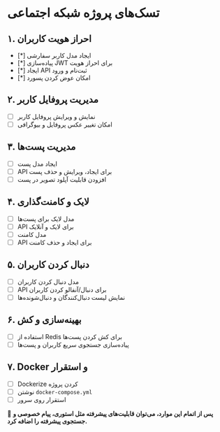 # **تسک‌های پروژه شبکه اجتماعی**  

## **۱. احراز هویت کاربران**  
- [*] ایجاد مدل کاربر سفارشی  
- [*] پیاده‌سازی JWT برای احراز هویت  
- [*] ایجاد API ثبت‌نام و ورود  
- [*] امکان عوض کردن پسورد
## **۲. مدیریت پروفایل کاربر**  
- [ ] نمایش و ویرایش پروفایل کاربر  
- [ ] امکان تغییر عکس پروفایل و بیوگرافی  

## **۳. مدیریت پست‌ها**  
- [ ] ایجاد مدل پست  
- [ ] API برای ایجاد، ویرایش و حذف پست  
- [ ] افزودن قابلیت آپلود تصویر در پست  

## **۴. لایک و کامنت‌گذاری**  
- [ ] مدل لایک برای پست‌ها  
- [ ] API برای لایک و آنلایک  
- [ ] مدل کامنت  
- [ ] API برای ایجاد و حذف کامنت  

## **۵. دنبال کردن کاربران**  
- [ ] مدل دنبال کردن کاربران  
- [ ] API برای دنبال/آنفالو کردن کاربران  
- [ ] نمایش لیست دنبال‌کنندگان و دنبال‌شونده‌ها  

## **۶. بهینه‌سازی و کش**  
- [ ] استفاده از Redis برای کش کردن پست‌ها  
- [ ] پیاده‌سازی جستجوی سریع کاربران و پست‌ها  

## **۷. Docker و استقرار**  
- [ ] Dockerize کردن پروژه  
- [ ] نوشتن `docker-compose.yml`  
- [ ] استقرار روی سرور  

🚀 **پس از اتمام این موارد، می‌توان قابلیت‌های پیشرفته مثل استوری، پیام خصوصی و جستجوی پیشرفته را اضافه کرد.**
